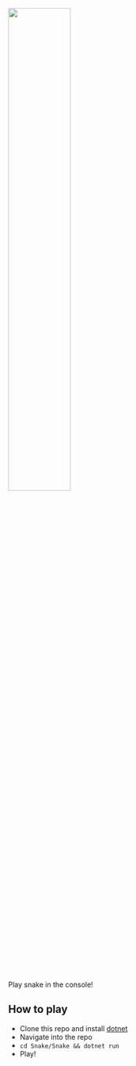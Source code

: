 <img src="https://i.imgur.com/Jby1MKi.png" width="50%">


Play snake in the console!


## How to play
- Clone this repo and install [dotnet](https://dotnet.microsoft.com/)
- Navigate into the repo
- ``cd Snake/Snake && dotnet run``
- Play!
